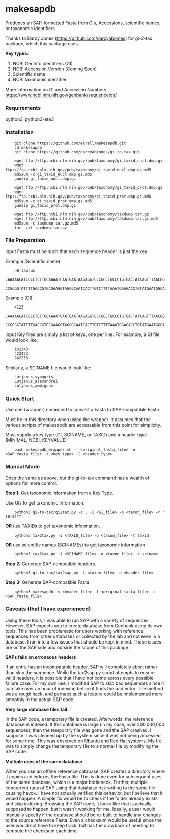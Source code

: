 # makesapdb
Produces an SAP-formatted Fasta from GIs, Accessions, scientific names, or taxonomic identifiers

Thanks to Darcy Jones (https://github.com/darcyabjones) for gi-2-tax package, which this package uses. 

**Key types:**
1. NCBI GenInfo identifiers (GI)
2. NCBI Accession.Version (Coming Soon)
3. Scientific name
4. NCBI taxonomic identifier

More information on GI and Accession Numbers: https://www.ncbi.nlm.nih.gov/genbank/sequenceids/


### Requirements

python3, python3-ete3

### Installation


		git clone https://github.com/ekrell/makesapdb.git
		cd makesapdb
		git clone https://github.com/darcyabjones/gi-to-tax.git
		
		wget ftp://ftp.ncbi.nlm.nih.gov/pub/taxonomy/gi_taxid_nucl.dmp.gz
		wget ftp://ftp.ncbi.nlm.nih.gov/pub/taxonomy/gi_taxid_nucl.dmp.gz.md5
		md5sum -c gi_taxid_nucl.dmp.gz.md5
		gunzip gi_taxid_nucl.dmp.gz

		wget ftp://ftp.ncbi.nlm.nih.gov/pub/taxonomy/gi_taxid_prot.dmp.gz
		wget ftp://ftp.ncbi.nlm.nih.gov/pub/taxonomy/gi_taxid_prot.dmp.gz.md5
		md5sum -c gi_taxid_prot.dmp.gz.md5
		gunzip gi_taxid_prot.dmp.gz

		wget ftp://ftp.ncbi.nlm.nih.gov/pub/taxonomy/taxdump.tar.gz
		wget ftp://ftp.ncbi.nlm.nih.gov/pub/taxonomy/taxdump.tar.gz.md5
		md5sum -c taxdump.tar.gz.md5
		tar -zxf taxdump.tar.gz


### File Preparation

Input Fasta must be such that each sequence header is just the key. 

Example (Scientific name):

		>B.taurus
		CAAAAACATCGCCTCTTGCAAAATCAATGAATAAGAGGTCCCGCCTGCCCTGTGACTATAAGTTTAACGG
		CCGCGGTATTTTGACCGTGCGAAGGTAGCGCAATCACTTGTCTTTTAAATGGAGACCTGTATGAATGGCA

Example (GI):

		>123
		CAAAAACATCGCCTCTTGCAAAATCAATGAATAAGAGGTCCCGCCTGCCCTGTGACTATAAGTTTAACGG
		CCGCGGTATTTTGACCGTGCGAAGGTAGCGCAATCACTTGTCTTTTAAATGGAGACCTGTATGAATGGCA

Input Key files are simply a list of keys, one per line. For example, a GI file would look like:

		142343
		423423
		242233

Similarly, a SCINAME file would look like:

		Lutjanus_synagris
		Lutjanus_alexandrei
		Lutjanus_ambiguus

### Quick Start

Use one (wrapper) command to convert a Fasta to SAP-compatible Fasta

Must be in this directory when using the wrapper. It assumes that the various scripts of makesapdb are accessable from this point for simplicity. 

Must supply a key type (GI, SCINAME, or TAXID) and a header type (MINIMAL, NCBI, KEYVALUE)

		bash makesapdb_wrapper.sh -f <original_fasta_file> -o <SAP_fasta_file> -t <key_type> -l <header_type>

### Manual Mode

Does the same as above, but the gi-to-tax command has a wealth of options for more control. 

**Step 1:** Get taxonomic information from a Key Type.

Use GIs to get taxonomic information.

		python3 gi-to-tax/gi2tax.py -d . -i <GI_file> -o <taxon_file> -r "[0-9]*"

**OR** use TAXIDs to get taxonomic information.

		python3 tax2tax.py -i <TAXID_file> -o <taxon_file> -t taxid

**OR** use scientific names (SCINAMEs) to get taxonomic information

		python3 tax2tax.py -i <SCINAME_file> -o <taxon_file> -t sciname

**Step 2:** Generate SAP-compatible headers.

		python3 gi-to-tax/tax2sap.py -i <taxon_file> -o <header_file>

**Step 3:** Generate SAP-compatible Fasta.

		python3 makesapdb -s <header_file> -f <original_fasta_file> -o <SAP_fasta_file>


### Caveats (that I have experienced)

Using these tools, I was able to run SAP with a variety of sequences.
However, SAP expects you to create database from Genbank using its own tools. 
This has been problematic for users working with reference sequences from other databases or collected by the lab and not even in a database.
I ran into a few issues that should be kept in mind. These issues are on the SAP side and outside the scope of this package. 

**SAPs fails on erroneous headers**

If an entry has an incompatable header, SAP will completely abort rather than skip the sequence.
While the tax2sap.py script attempts to ensure valid headers, it is possible that I have not come across every possible failure case. 
For my own use, I modified SAP to skip bad sequences since it can take over an hour of indexing before it finds the bad entry. 
The method was a rough hack, and perhaps such a feature could be implemented more smoothly in the actual SAP code. 

**Very large database files fail**

In the SAP code, a temporary file is created. Afterwords, the reference database is indexed. 
If this database is large (in my case, over 200,000,000 sequences), then the temporary file was gone and the SAP crashed. 
I suppose it was cleaned up by the system since it was not being accessed for some time. This was observed on Ubuntu and Red Hat systems. 
My fix was to simply change the temporary file to a normal file by modifying the SAP code. 

**Multiple uses of the same database**

When you use an offline reference database, SAP creates a directory where it copies and indexes the Fasta file.
This is done even for subsequent uses of the same database, which is a major bottleneck. 
Further, multiple concurrent runs of SAP using that database risk writing to the same file causing havok.
I have not actually verified this behavior, but I believe that it would happen. 
A simple fix would be to check if the folder already exists and skip indexing. 
Browsing the SAP code, it looks like that is actually supposed to happen, but it wasn't working for me. 
Ideally, a user would manually specify if the database should be re-built to handle any changes to the source reference Fasta. 
Even a checksum would be useful since the user would not have to keep track, but has the drawback of needing to compute the checksum each time. 



